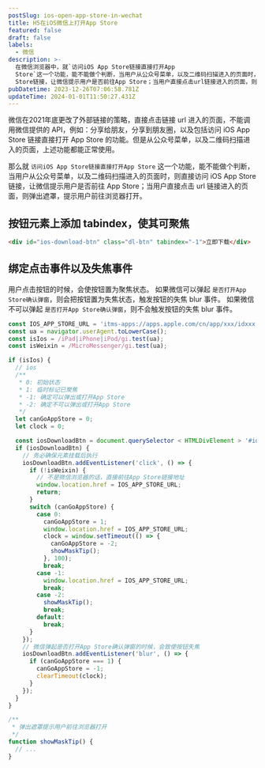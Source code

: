 ```yaml
---
postSlug: ios-open-app-store-in-wechat
title: H5在iOS微信上打开App Store
featured: false
draft: false
labels:
  - 微信
description: >-
  在微信浏览器中，就`访问iOS App Store链接直接打开App
  Store`这一个功能，能不能做个判断，当用户从公众号菜单，以及二维码扫描进入的页面时，则直接访问iOS App
  Store链接，让微信提示用户是否前往App Store；当用户直接点击url链接进入的页面，则弹出遮罩，提示用户前往浏览器打开。
pubDatetime: 2023-12-26T07:06:58.781Z
updateTime: 2024-01-01T11:50:27.431Z
---
```


微信在2021年底更改了外部链接的策略，直接点击链接 url 进入的页面，不能调用微信提供的 API，例如：分享给朋友，分享到朋友圈，以及包括访问 iOS App Store 链接直接打开 App Store 的功能。但是从公众号菜单，以及二维码扫描进入的页面，上述功能都能正常使用。

那么就 `访问iOS App Store链接直接打开App Store` 这一个功能，能不能做个判断，当用户从公众号菜单，以及二维码扫描进入的页面时，则直接访问 iOS App Store 链接，让微信提示用户是否前往 App Store；当用户直接点击 url 链接进入的页面，则弹出遮罩，提示用户前往浏览器打开。

## 按钮元素上添加 tabindex，使其可聚焦

```html
<div id="ios-download-btn" class="dl-btn" tabindex="-1">立即下载</div>
```

## 绑定点击事件以及失焦事件

用户点击按钮的时候，会使按钮置为聚焦状态。
如果微信可以弹起 `是否打开App Store确认弹窗`，则会把按钮置为失焦状态，触发按钮的失焦 blur 事件。
如果微信不可以弹起 `是否打开App Store确认弹窗`，则不会触发按钮的失焦 blur 事件。

```js
const IOS_APP_STORE_URL = 'itms-apps://apps.apple.com/cn/app/xxx/idxxx';
const ua = navigator.userAgent.toLowerCase();
const isIos = /iPad|iPhone|iPod/gi.test(ua);
const isWeixin = /MicroMessenger/gi.test(ua);

if (isIos) {
  // ios
  /**
   * 0: 初始状态
   * 1: 临时标记已聚焦
   * -1: 确定可以弹出或打开App Store
   * -2: 确定不可以弹出或打开App Store
   */
  let canGoAppStore = 0;
  let clock = 0;

  const iosDownloadBtn = document.querySelector < HTMLDivElement > '#ios-download-btn';
  if (iosDownloadBtn) {
    // 务必确保元素挂载后执行
    iosDownloadBtn.addEventListener('click', () => {
      if (!isWeixin) {
        // 不是微信浏览器的话，直接前往App Store链接地址
        window.location.href = IOS_APP_STORE_URL;
        return;
      }
      switch (canGoAppStore) {
        case 0:
          canGoAppStore = 1;
          window.location.href = IOS_APP_STORE_URL;
          clock = window.setTimeout(() => {
            canGoAppStore = -2;
            showMaskTip();
          }, 100);
          break;
        case -1:
          window.location.href = IOS_APP_STORE_URL;
          break;
        case -2:
          showMaskTip();
          break;
        default:
          break;
      }
    });
    // 微信弹起是否打开App Store确认弹窗的时候，会致使按钮失焦
    iosDownloadBtn.addEventListener('blur', () => {
      if (canGoAppStore === 1) {
        canGoAppStore = -1;
        clearTimeout(clock);
      }
    });
  }
}

/**
 * 弹出遮罩提示用户前往浏览器打开
 */
function showMaskTip() {
  // ...
}
```
